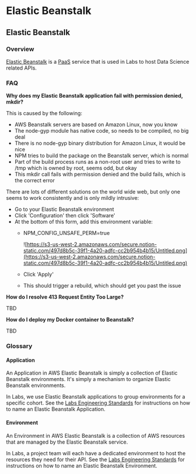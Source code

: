 # Elastic Beanstalk

## Elastic Beanstalk

### Overview

[Elastic Beanstalk](https://aws.amazon.com/elasticbeanstalk/) is a [PaaS](https://en.wikipedia.org/wiki/Platform_as_a_service) service that is used in Labs to host Data Science related APIs.

### FAQ

**Why does my Elastic Beanstalk application fail with permission denied, mkdir?**

This is caused by the following:

* AWS Beanstalk servers are based on Amazon Linux, now you know
* The node-gyp module has native code, so needs to be compiled, no big deal
* There is no node-gyp binary distribution for Amazon Linux, it would be nice
* NPM tries to build the package on the Beanstalk server, which is normal
* Part of the build process runs as a non-root user and tries to write to /tmp which is owned by root, seems odd, but okay
* This mkdir call fails with permission denied and the build fails, which is the correct error

There are lots of different solutions on the world wide web, but only one seems to work consistently and is only mildly intrusive:

* Go to your Elastic Beanstalk environment
* Click 'Configuration' then click 'Software'
* At the bottom of this form, add this environment variable:
  * NPM\_CONFIG\_UNSAFE\_PERM=true

    ![https://s3-us-west-2.amazonaws.com/secure.notion-static.com/497d8b5c-39f1-4a20-adfc-cc2b954b4b15/Untitled.png](https://s3-us-west-2.amazonaws.com/secure.notion-static.com/497d8b5c-39f1-4a20-adfc-cc2b954b4b15/Untitled.png)

  * Click 'Apply'
  * This should trigger a rebuild, which should get you past the issue

**How do I resolve 413 Request Entity Too Large?**

TBD

**How do I deploy my Docker container to Beanstalk?**

TBD

### Glossary

#### Application

An Application in AWS Elastic Beanstalk is simply a collection of Elastic Beanstalk environments. It's simply a mechanism to organize Elastic Beanstalk environments.

In Labs, we use Elastic Beanstalk applications to group environments for a specific cohort. See the [Labs Engineering Standards](https://docs.labs.lambdaschool.com/standards/infrastructure/aws#aw-200-resource-naming) for instructions on how to name an Elastic Beanstalk Application.

#### Environment

An Environment in AWS Elastic Beanstalk is a collection of AWS resources that are managed by the Elastic Beanstalk service.

In Labs, a project team will each have a dedicated environment to host the resources they need for their API. See the [Labs Engineering Standards](https://docs.labs.lambdaschool.com/standards/infrastructure/aws#aw-200-resource-naming) for instructions on how to name an Elastic Beanstalk Environment.

